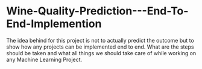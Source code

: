 # Wine-Quality-Prediction---End-To-End-Implemention
The idea behind for this project is not to actually predict the outcome but to show how any projects can be implemented end to end. What are the steps should be taken and what all things we should take care of while working on any Machine Learning Project.
